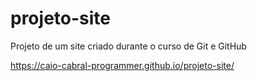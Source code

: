 # projeto-site
 Projeto de um site criado durante o curso de Git e GitHub

https://caio-cabral-programmer.github.io/projeto-site/

